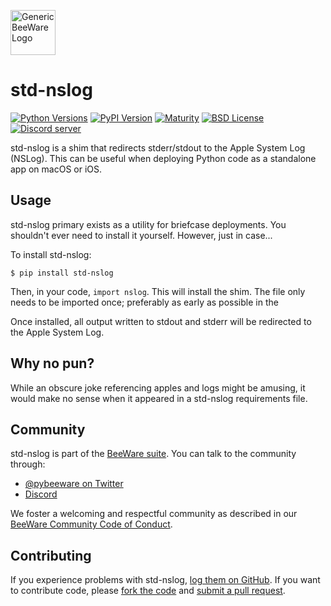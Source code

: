 [<img src="http://beeware.org/static/images/defaultlogo.png" width="72px" alt="Generic BeeWare Logo">](https://beeware.org/)

# std-nslog

[![Python Versions](https://img.shields.io/pypi/pyversions/std-nslog.svg)](https://pypi.python.org/pypi/std-nslog)
[![PyPI Version](https://img.shields.io/pypi/v/std-nslog.svg)](https://pypi.python.org/pypi/std-nslog)
[![Maturity](https://img.shields.io/pypi/status/std-nslog.svg)](https://pypi.python.org/pypi/std-nslog)
[![BSD License](https://img.shields.io/pypi/l/std-nslog.svg)](https://github.com/beeware/std-nslog/blob/master/LICENSE)
[![Discord server](https://img.shields.io/discord/836455665257021440?label=Discord%20Chat&logo=discord&style=plastic)](https://beeware.org/bee/chat/)

std-nslog is a shim that redirects stderr/stdout to the Apple System Log
(NSLog). This can be useful when deploying Python code as a standalone
app on macOS or iOS.

## Usage

std-nslog primary exists as a utility for briefcase deployments. You
shouldn't ever need to install it yourself. However, just in case...

To install std-nslog:

    $ pip install std-nslog

Then, in your code, `import nslog`. This will install the shim. The file
only needs to be imported once; preferably as early as possible in the

Once installed, all output written to stdout and stderr will be
redirected to the Apple System Log.

## Why no pun?

While an obscure joke referencing apples and logs might be amusing, it
would make no sense when it appeared in a std-nslog requirements file.

## Community

std-nslog is part of the [BeeWare suite](http://beeware.org). You can talk
to the community through:

- [@pybeeware on Twitter](https://twitter.com/pybeeware)
- [Discord](https://beeware.org/bee/chat/)

We foster a welcoming and respectful community as described in our [BeeWare
Community Code of Conduct](http://beeware.org/community/behavior/).

## Contributing

If you experience problems with std-nslog, [log them on
GitHub](https://github.com/beeware/std-nslog/issues). If you want to contribute
code, please [fork the code](https://github.com/beeware/std-nslog) and [submit a
pull request](https://github.com/beeware/std-nslog/pulls).

